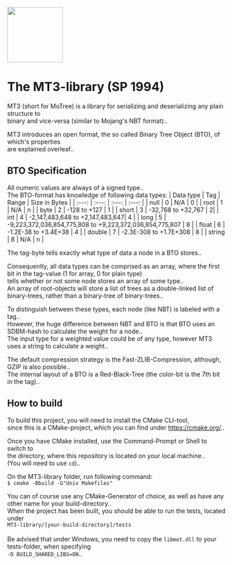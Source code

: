 <p align="left">
  <img src="assets/motex.ico" width="128" height="128">
</p>

# The MT3-library (SP 1994)
MT3 (short for MoTree) is a library for serializing and deserializing any plain structure to\
binary and vice-versa (similar to Mojang's NBT format)..

MT3 introduces an open format, the so called Binary Tree Object (BTO), of which's properties\
are explained overleaf..

## BTO Specification
All numeric values are always of a signed type..\
The BTO-format has knowledge of following data types:
| Data type | Tag | Range | Size in Bytes |
| :---: | :---: | :---: | :---: |
| null | 0 | N/A | 0 |
| root | 1 | N/A | n |
| byte | 2 | -128 to +127 | 1 |
| short | 3 | -32,768 to +32,767 | 2|
| int | 4 | -2,147,483,648 to +2,147,483,647| 4 |
| long | 5 | -9,223,372,036,854,775,808 to +9,223,372,036,854,775,807 | 8 |
| float | 6 | -1.2E-38 to +3.4E+38 | 4 | 
| double | 7 | -2.3E-308 to +1.7E+308 | 8 |
| string | 8 | N/A | n |

The tag-byte tells exactly what type of data a node in a BTO stores..

Consequently, all data types can be comprised as an array, where the first bit in the tag-value (1 for array, 0 for plain type)\
tells whether or not some node stores an array of some type..\
An array of root-objects will store a list of trees as a double-linked list of binary-trees, rather than a binary-tree of binary-trees..

To distinguish between these types, each node (like NBT) is labeled with a tag..\
However, the huge difference between NBT and BTO is that BTO uses an SDBM-hash to calculate the weight for a node..\
The input type for a weighted value could be of any type, however MT3 uses a string to calculate a weight..

The default compression strategy is the Fast-ZLIB-Compression, although, GZIP is also possible..\
The internal layout of a BTO is a Red-Black-Tree (the color-bit is the 7th bit in the tag)..

## How to build
To build this project, you will need to install the CMake CLI-tool,\
since this is a CMake-project, which you can find under https://cmake.org/..

Once you have CMake installed, use the Command-Prompt or Shell to switch to\
the directory, where this repository is located on your local machine..\
(You will need to use ```cd```)..

On the MT3-library folder, run following command:\
```$ cmake -Bbuild -G"Unix Makefiles"```

You can of course use any CMake-Generator of choice, as well as have any other name for your build-directory..\
When the project has been built, you should be able to run the tests, located under\
```MT3-library/[your-build-directory]/tests```\
\
Be advised that under Windows, you need to copy the ```libmot.dll``` to your tests-folder, when specifying\
```-D BUILD_SHARED_LIBS=ON```..
